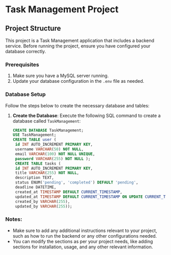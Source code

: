 # Task Management Project

## Project Structure

This project is a Task Management application that includes a backend service. Before running the project, ensure you have configured your database correctly.

### Prerequisites

1. Make sure you have a MySQL server running.
2. Update your database configuration in the `.env` file as needed.

### Database Setup

Follow the steps below to create the necessary database and tables:

1. **Create the Database**:
   Execute the following SQL command to create a database called `TaskManagement`:

   ```sql
   CREATE DATABASE TaskManagement;
   USE TaskManagement;
   CREATE TABLE user (
    id INT AUTO_INCREMENT PRIMARY KEY,
    username VARCHAR(50) NOT NULL,
    email VARCHAR(100) NOT NULL UNIQUE,
    password VARCHAR(255) NOT NULL );
    CREATE TABLE tasks (
    id INT AUTO_INCREMENT PRIMARY KEY,
    title VARCHAR(255) NOT NULL,
    description TEXT,
    status ENUM('pending', 'completed') DEFAULT 'pending',
    deadline DATETIME,
    created_at TIMESTAMP DEFAULT CURRENT_TIMESTAMP,
    updated_at TIMESTAMP DEFAULT CURRENT_TIMESTAMP ON UPDATE CURRENT_TIMESTAMP,
    created_by VARCHAR(255),
    updated_by VARCHAR(255));
   ```

### Notes:

- Make sure to add any additional instructions relevant to your project, such as how to run the backend or any other configurations needed.
- You can modify the sections as per your project needs, like adding sections for installation, usage, and any other relevant information.
